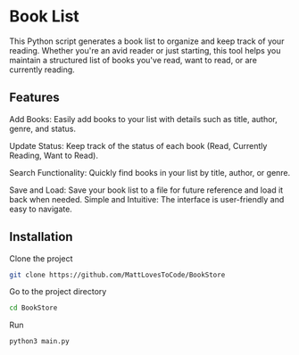 
# Book List


This Python script generates a book list to organize and keep track of your reading. Whether you're an avid reader or just starting, this tool helps you maintain a structured list of books you've read, want to read, or are currently reading.



## Features

Add Books: Easily add books to your list with details such as title, author, genre, and status.

Update Status: Keep track of the status of each book (Read, Currently Reading, Want to Read).

Search Functionality: Quickly find books in your list by title, author, or genre.

Save and Load: Save your book list to a file for future reference and load it back when needed.
Simple and Intuitive: The interface is user-friendly and easy to navigate.
## Installation

Clone the project

```bash
git clone https://github.com/MattLovesToCode/BookStore
```

Go to the project directory

```bash
cd BookStore
```

Run 

```bash
python3 main.py
```

